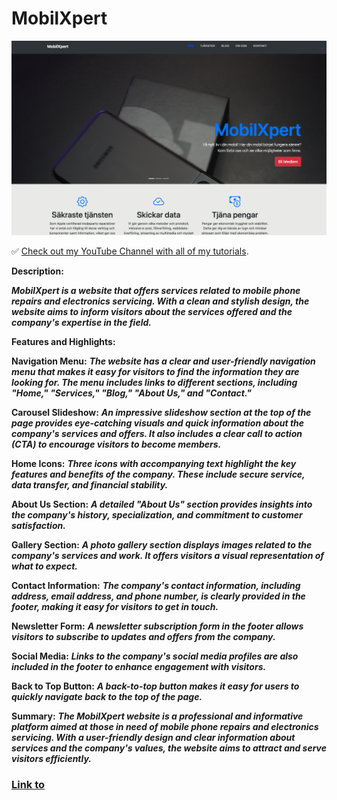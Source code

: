 # MobilXpert

![Login-form-app](https://github.com/Jonasodiq/MobilXpert/blob/main/img/mobilxpert.png)

✅ [Check out my YouTube Channel with all of my tutorials](https://www.youtube.com).

**Description:**

***MobilXpert is a website that offers services related to mobile phone repairs and electronics servicing. With a clean and stylish design, the website aims to inform visitors about the services offered and the company's expertise in the field.***

**Features and Highlights:**

**Navigation Menu:**
    ***The website has a clear and user-friendly navigation menu that makes it easy for visitors to find the information they are looking for. The menu includes links to different sections, including "Home," "Services," "Blog," "About Us," and "Contact."***

**Carousel Slideshow:**
    ***An impressive slideshow section at the top of the page provides eye-catching visuals and quick information about the company's services and offers. It also includes a clear call to action (CTA) to encourage visitors to become members.***

**Home Icons:**
    ***Three icons with accompanying text highlight the key features and benefits of the company. These include secure service, data transfer, and financial stability.***

**About Us Section:**
    ***A detailed "About Us" section provides insights into the company's history, specialization, and commitment to customer satisfaction.***

**Gallery Section:** 
    ***A photo gallery section displays images related to the company's services and work. It offers visitors a visual representation of what to expect.***

**Contact Information:**
    ***The company's contact information, including address, email address, and phone number, is clearly provided in the footer, making it easy for visitors to get in touch.***

**Newsletter Form:**
    ***A newsletter subscription form in the footer allows visitors to subscribe to updates and offers from the company.***

**Social Media:**
    ***Links to the company's social media profiles are also included in the footer to enhance engagement with visitors.***

**Back to Top Button:**
    ***A back-to-top button makes it easy for users to quickly navigate back to the top of the page.***

**Summary:**
    ***The MobilXpert website is a professional and informative platform aimed at those in need of mobile phone repairs and electronics servicing. With a user-friendly design and clear information about services and the company's values, the website aims to attract and serve visitors efficiently.***
### [Link to](https://silver-my-portfolio.netlify.app/)
